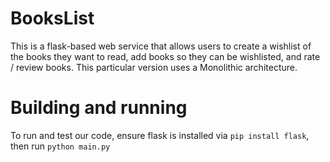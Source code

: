 # BooksList

This is a flask-based web service that allows users to create a wishlist of the books they want to read, add books so they can be wishlisted, and rate / review books. This particular version uses a Monolithic architecture.

# Building and running

To run and test our code, ensure flask is installed via `pip install flask`, then run `python main.py`

